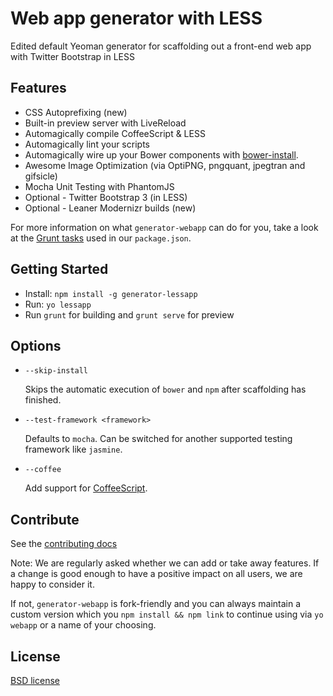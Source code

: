 # Web app generator with LESS

Edited default Yeoman generator for scaffolding out a front-end web app with Twitter Bootstrap in LESS

## Features

* CSS Autoprefixing (new)
* Built-in preview server with LiveReload
* Automagically compile CoffeeScript & LESS
* Automagically lint your scripts
* Automagically wire up your Bower components with [bower-install](https://github.com/stephenplusplus/grunt-bower-install).
* Awesome Image Optimization (via OptiPNG, pngquant, jpegtran and gifsicle)
* Mocha Unit Testing with PhantomJS
* Optional - Twitter Bootstrap 3 (in LESS)
* Optional - Leaner Modernizr builds (new)

For more information on what `generator-webapp` can do for you, take a look at the [Grunt tasks](https://github.com/yeoman/generator-webapp/blob/master/app/templates/_package.json) used in our `package.json`.

## Getting Started

- Install: `npm install -g generator-lessapp`
- Run: `yo lessapp`
- Run `grunt` for building and `grunt serve` for preview

## Options

* `--skip-install`

  Skips the automatic execution of `bower` and `npm` after scaffolding has finished.

* `--test-framework <framework>`

  Defaults to `mocha`. Can be switched for another supported testing framework like `jasmine`.

* `--coffee`

  Add support for [CoffeeScript](http://coffeescript.org/).

## Contribute

See the [contributing docs](https://github.com/yeoman/yeoman/blob/master/contributing.md)

Note: We are regularly asked whether we can add or take away features. If a change is good enough to have a positive impact on all users, we are happy to consider it.

If not, `generator-webapp` is fork-friendly and you can always maintain a custom version which you `npm install && npm link` to continue using via `yo webapp` or a name of your choosing.


## License

[BSD license](http://opensource.org/licenses/bsd-license.php)
